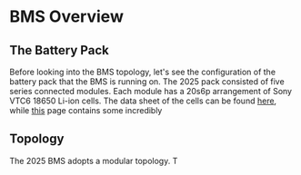 # BMS Overview
## The Battery Pack
Before looking into the BMS topology, let's see the configuration of the battery pack that the BMS is running on. The 2025 pack consisted of five series connected modules. Each module has a 20s6p arrangement of Sony VTC6 18650 Li-ion cells. The data sheet of the cells can be found [here](https://keeppower.com.ua/download/01-2016/US18650VTC6_Technical_Information.pdf?srsltid=AfmBOoquja9xg5yO_bJ2ZxxE1ByQTekr36XOxamAVmGkpuWCiaU1hfBl), while [this](https://lygte-info.dk/review/batteries2012/Sony%20US18650VTC6%203000mAh%20(Green)%20UK.html) page contains some incredibly 
## Topology
The 2025 BMS adopts a modular topology. T
